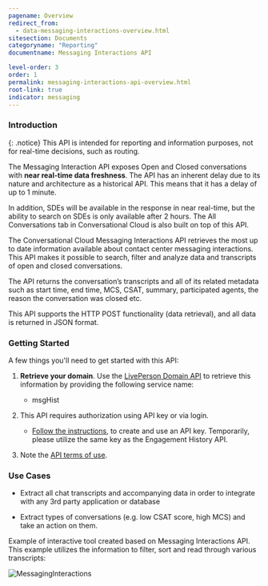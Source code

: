 ```yaml
---
pagename: Overview
redirect_from:
  - data-messaging-interactions-overview.html
sitesection: Documents
categoryname: "Reporting"
documentname: Messaging Interactions API

level-order: 3
order: 1
permalink: messaging-interactions-api-overview.html
root-link: true
indicator: messaging
---
```

### Introduction

{: .notice}
This API is intended for reporting and information purposes, not for real-time decisions, such as routing.

<div class="important">
<p>The Messaging Interaction API exposes Open and Closed conversations with <b>near real-time data freshness</b>. The API has an inherent delay due to its nature and architecture as a historical API. This means that it has a delay of up to 1 minute.</p>
<p>In addition, SDEs will be available in the response in near real-time, but the ability to search on SDEs is only available after 2 hours. The All Conversations tab in Conversational Cloud is also built on top of this API.</p>
</div>

The Conversational Cloud Messaging Interactions API retrieves the most up to date information available about contact center messaging interactions. This API makes it possible to search, filter and analyze data and transcripts of open and closed conversations.

The API returns the conversation’s transcripts and all of its related metadata such as start time, end time, MCS, CSAT, summary, participated agents, the reason the conversation was closed etc.

This API supports the HTTP POST functionality (data retrieval), and all data is returned in JSON format.

### Getting Started

A few things you'll need to get started with this API:

1. **Retrieve your domain**. Use the [LivePerson Domain API](agent-domain-domain-api.html) to retrieve this information by providing the following service name:

	* msgHist

2. This API requires authorization using API key or via login.

	* [Follow the instructions](guides-gettingstarted.html), to create and use an API key. Temporarily, please utilize the same key as the Engagement History API.

3. Note the [API terms of use](https://www.liveperson.com/policies/apitou).

### Use Cases

* Extract all chat transcripts and accompanying data in order to integrate with any 3rd party application or database

* Extract types of conversations (e.g. low CSAT score, high MCS) and take an action on them.

Example of interactive tool created based on Messaging Interactions API.  This example utilizes the information to filter, sort and read through various transcripts:

![MessagingInteractions](img/messaginginteractions.png)
